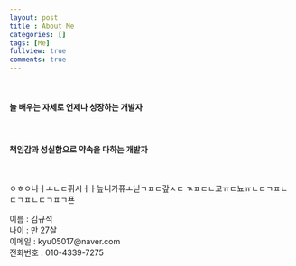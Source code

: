 ```yaml
---
layout: post
title : About Me
categories: []
tags: [Me]
fullview: true
comments: true  
---
```

<br>

#### 늘 배우는 자세로 언제나 성장하는 개발자
<br>

#### 책임감과 성실함으로 약속을 다하는 개발자

<br>

<div class="row">

<div class="col-md-6">
    <p> ㅇㅎㅇ나ㅓㅗㄴㄷ퓌시ㅓㅏ높니가퓨ㅗ닏ㄱㅍㄷ갚ㅅㄷ
    ㄳㅍㄷㄴ교ㅠㄷ뇨ㅠㄴㄷㄱㅍㄴㄷㄱㅍㄴㄷㄱㅍㄱ푠 </p>
</div>

<div class="col-md-6">
    이름 : 김규석<br>
    나이 : 만 27살<br>
    이메일 : kyu05017@naver.com<br>
    전화번호 : 010-4339-7275
</div>

</div>

